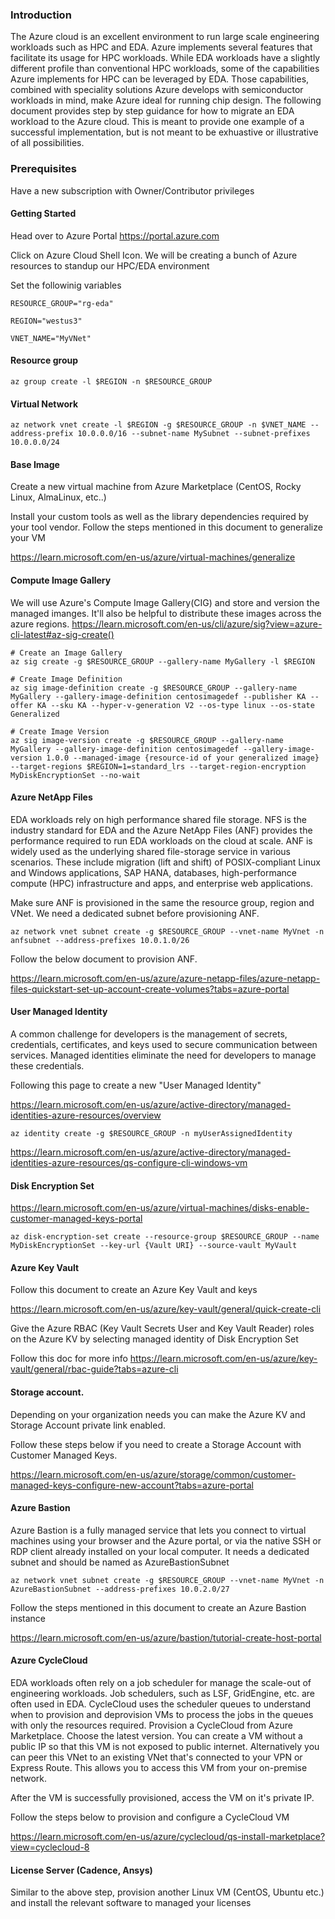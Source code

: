 ### Introduction
The Azure cloud is an excellent environment to run large scale engineering workloads such as HPC and EDA. Azure implements several features that facilitate its usage for HPC workloads. While EDA workloads have a slightly different profile than conventional HPC workloads, some of the capabilities Azure implements for HPC can be leveraged by EDA. Those capabilities, combined with speciality solutions Azure develops with semiconductor workloads in mind, make Azure ideal for running chip design. The following document provides step by step guidance for how to migrate an EDA workload to the Azure cloud. This is meant to provide one example of a successful implementation, but is not meant to be exhuastive or illustrative of all possibilities. 

### Prerequisites
Have a new subscription with Owner/Contributor privileges



#### Getting Started
Head over to Azure Portal https://portal.azure.com

Click on Azure Cloud Shell Icon. 
We will be creating a bunch of Azure resources to standup our HPC/EDA environment

Set the followinig variables

    RESOURCE_GROUP="rg-eda"

    REGION="westus3"

    VNET_NAME="MyVNet"


#### Resource group
    az group create -l $REGION -n $RESOURCE_GROUP

#### Virtual Network
    az network vnet create -l $REGION -g $RESOURCE_GROUP -n $VNET_NAME --address-prefix 10.0.0.0/16 --subnet-name MySubnet --subnet-prefixes 10.0.0.0/24

#### Base Image
Create a new virtual machine from Azure Marketplace (CentOS, Rocky Linux, AlmaLinux, etc..) 

Install your custom tools as well as the library dependencies required by your tool vendor. Follow the steps mentioned in this document to generalize your VM

https://learn.microsoft.com/en-us/azure/virtual-machines/generalize

#### Compute Image Gallery
We will use Azure's Compute Image Gallery(CIG) and store and version the managed imanges. It'll also be helpful to distribute these images across the azure regions.
https://learn.microsoft.com/en-us/cli/azure/sig?view=azure-cli-latest#az-sig-create()

    # Create an Image Gallery
    az sig create -g $RESOURCE_GROUP --gallery-name MyGallery -l $REGION

    # Create Image Definition
    az sig image-definition create -g $RESOURCE_GROUP --gallery-name MyGallery --gallery-image-definition centosimagedef --publisher KA --offer KA --sku KA --hyper-v-generation V2 --os-type linux --os-state Generalized

    # Create Image Version
    az sig image-version create -g $RESOURCE_GROUP --gallery-name MyGallery --gallery-image-definition centosimagedef --gallery-image-version 1.0.0 --managed-image {resource-id of your generalized image} --target-regions $REGION=1=standard_lrs --target-region-encryption MyDiskEncryptionSet --no-wait


#### Azure NetApp Files
EDA workloads rely on high performance shared file storage. NFS is the industry standard for EDA and the Azure NetApp Files (ANF) provides the performance required to run EDA workloads on the cloud at scale. ANF is widely used as the underlying shared file-storage service in various scenarios. These include migration (lift and shift) of POSIX-compliant Linux and Windows applications, SAP HANA, databases, high-performance compute (HPC) infrastructure and apps, and enterprise web applications. 

Make sure ANF is provisioned in the same the resource group, region and VNet. We need a dedicated subnet before provisioning ANF. 

    az network vnet subnet create -g $RESOURCE_GROUP --vnet-name MyVnet -n anfsubnet --address-prefixes 10.0.1.0/26

Follow the below document to provision ANF. 

https://learn.microsoft.com/en-us/azure/azure-netapp-files/azure-netapp-files-quickstart-set-up-account-create-volumes?tabs=azure-portal


#### User Managed Identity
A common challenge for developers is the management of secrets, credentials, certificates, and keys used to secure communication between services. Managed identities eliminate the need for developers to manage these credentials.

Following this page to create a new "User Managed Identity"

https://learn.microsoft.com/en-us/azure/active-directory/managed-identities-azure-resources/overview

    az identity create -g $RESOURCE_GROUP -n myUserAssignedIdentity
    
https://learn.microsoft.com/en-us/azure/active-directory/managed-identities-azure-resources/qs-configure-cli-windows-vm


#### Disk Encryption Set

https://learn.microsoft.com/en-us/azure/virtual-machines/disks-enable-customer-managed-keys-portal

    az disk-encryption-set create --resource-group $RESOURCE_GROUP --name MyDiskEncryptionSet --key-url {Vault URI} --source-vault MyVault

#### Azure Key Vault
Follow this document to create an Azure Key Vault and keys

https://learn.microsoft.com/en-us/azure/key-vault/general/quick-create-cli

Give the Azure RBAC  (Key Vault Secrets User and Key Vault Reader) roles on the Azure KV by selecting managed identity of Disk Encryption Set

Follow this doc for more info
https://learn.microsoft.com/en-us/azure/key-vault/general/rbac-guide?tabs=azure-cli


#### Storage account. 

Depending on your organization needs you can make the Azure KV and Storage Account private link enabled.

Follow these steps below if you need to create a Storage Account with Customer Managed Keys.

https://learn.microsoft.com/en-us/azure/storage/common/customer-managed-keys-configure-new-account?tabs=azure-portal



#### Azure Bastion
Azure Bastion is a fully managed service that lets you connect to  virtual machines using your browser and the Azure portal, or via the native SSH or RDP client already installed on your local computer. It needs a dedicated subnet and should be named as AzureBastionSubnet

    az network vnet subnet create -g $RESOURCE_GROUP --vnet-name MyVnet -n AzureBastionSubnet --address-prefixes 10.0.2.0/27

Follow the steps mentioned in this document to create an Azure Bastion instance
    
https://learn.microsoft.com/en-us/azure/bastion/tutorial-create-host-portal


#### Azure CycleCloud
EDA workloads often rely on a job scheduler for manage the scale-out of engineering workloads. Job schedulers, such as LSF, GridEngine, etc. are often used in EDA. CycleCloud uses the scheduler queues to understand when to provision and deprovision VMs to process the jobs in the queues with only the resources required. Provision a CycleCloud from Azure Marketplace. Choose the latest version.
You can create a VM without a public IP so that this VM is not exposed to public internet. Alternatively you can peer this VNet to an existing VNet that's connected to your VPN or Express Route. This allows you to access this VM from your on-premise network.

After the VM is successfully provisioned, access the VM on it's private IP.

Follow the steps below to provision and configure a CycleCloud VM

https://learn.microsoft.com/en-us/azure/cyclecloud/qs-install-marketplace?view=cyclecloud-8


#### License Server (Cadence, Ansys)
Similar to the above step, provision another Linux VM (CentOS, Ubuntu etc.) and install the relevant software to managed your licenses

